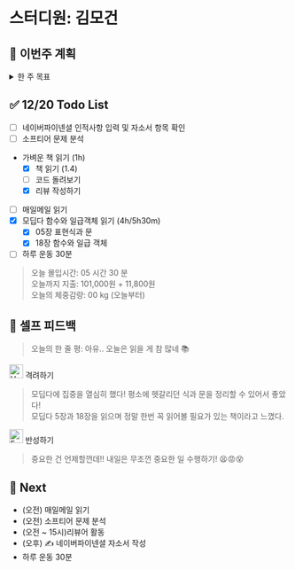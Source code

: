 # 스터디원: 김모건

## 🚀 이번주 계획

<details>
  <summary>한 주 목표</summary>

      - (0/2) 지원 제출 (네이버파이넨셜, 캐치테이블 지원)
      - (2/2) 커리어 랠리 미션 수행
      - (3/6) 리뷰어 활동하기
      - (0/6) Softeer 문제 분석
      - (3/6) 하루 운동 30분
      - 이번 주 총 지출: 101,000 원

> 평균 달성률 00 %

</details>

## ✅ 12/20 Todo List

- [ ] 네이버파이넨셜 인적사항 입력 및 자소서 항목 확인
- [ ] 소프티어 문제 분석
- 가벼운 책 읽기 (1h)
  - [x] 책 읽기 (1.4)
  - [ ] 코드 돌려보기
  - [x] 리뷰 작성하기
- [ ] 매일메일 읽기
- [x] 모딥다 함수와 일급객체 읽기 (4h/5h30m)
  - [x] 05장 표현식과 문
  - [x] 18장 함수와 일급 객체
- [ ] 하루 운동 30분

> 오늘 몰입시간: 05 시간 30 분<br>
> 오늘까지 지출: 101,000원 + 11,800원 <br>
> 오늘의 체중감량: 00 kg (오늘부터)

## 🎉 셀프 피드백

> 오늘의 한 줄 평: 아유.. 오늘은 읽을 게 참 많네 📚

<img src="https://raw.githubusercontent.com/Tarikul-Islam-Anik/Animated-Fluent-Emojis/master/Emojis/Smilies/Hugging%20Face.png" alt="Hugging Face" width="25" height="25"> 격려하기</img>

> 모딥다에 집중을 열심히 했다! 평소에 헷갈리던 식과 문을 정리할 수 있어서 좋았다! <br>
> 모딥다 5장과 18장을 읽으며 정말 한번 꼭 읽어볼 필요가 있는 책이라고 느꼈다. <br>

<img src="https://raw.githubusercontent.com/Tarikul-Islam-Anik/Animated-Fluent-Emojis/master/Emojis/Smilies/Face%20with%20Monocle.png" alt="Face with Monocle" width="25" height="25"> 반성하기</img>

> 중요한 건 언제할껀데!! 내일은 무조껀 중요한 일 수행하기! 😫😡😵<br>

## 🌱 Next

- (오전) 매일메일 읽기
- (오전) 소프티어 문제 분석
- (오전 ~ 15시)리뷰어 활동
- (오후) ✍️ 네이버파이넨셜 자소서 작성
- 하루 운동 30분
